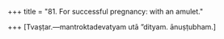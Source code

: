 +++
title = "81. For successful pregnancy: with an amulet."

+++
[Tvaṣṭar.—mantroktadevatyam utā ”dityam. ānuṣṭubham.]
